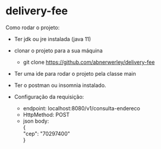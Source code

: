 # delivery-fee

Como rodar o projeto:

- Ter jdk ou jre instalada (java 11)
- clonar o projeto para a sua máquina <br/>
  - git clone https://github.com/abnerwerley/delivery-fee

- Ter uma ide para rodar o projeto pela classe main<br/>

- Ter o postman ou insomnia instalado.<br/>
- Configuração da requisição:<br/>
  - endpoint: localhost:8080/v1/consulta-endereco<br/>
  - HttpMethod: POST<br/>
  - json body: <br/>
     {<br/>
        "cep": "70297400"<br/>
      }<br/>

